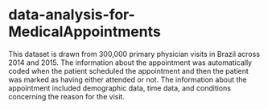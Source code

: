 # data-analysis-for-MedicalAppointments
This dataset is drawn from 300,000 primary physician visits in Brazil across 2014  and 2015. The information about the appointment was automatically coded when the  patient scheduled the appointment and then the patient was marked as having either  attended or not. The information about the appointment included demographic data, time  data, and conditions concerning the reason for the visit.
